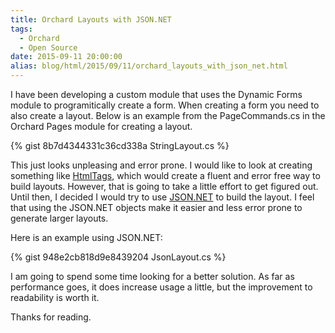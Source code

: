 ```yaml
---
title: Orchard Layouts with JSON.NET
tags:
  - Orchard
  - Open Source
date: 2015-09-11 20:00:00
alias: blog/html/2015/09/11/orchard_layouts_with_json_net.html
---
```


I have been developing a custom module that uses the Dynamic Forms module to
programitically create a form. When creating a form you need to also create a
layout. Below is an example from the PageCommands.cs in the Orchard
Pages module for creating a layout.

{% gist 8b7d4344331c36cd338a StringLayout.cs %}

This just looks unpleasing and error prone. I would like to look at creating
something like [HtmlTags](https://github.com/DarthFubuMVC/htmltags), which would create a fluent and error free way to
build layouts. However, that is going to take a little effort to get figured out.
Until then, I decided I would try to use [JSON.NET](http://www.newtonsoft.com/json) to build the layout. I feel that
using the JSON.NET objects make it easier and less error prone to generate larger
layouts.

Here is an example using JSON.NET:

{% gist 948e2cb818d9e8439204 JsonLayout.cs %}

I am going to spend some time looking for a better solution. As far as performance
goes, it does increase usage a little, but the improvement to readability is worth
it.

Thanks for reading.